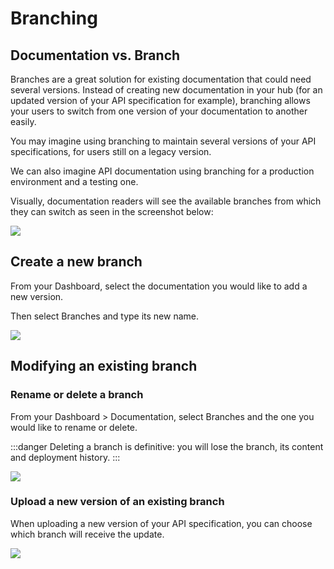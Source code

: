 # Branching

## Documentation vs. Branch

Branches are a great solution for existing documentation that could need several versions. Instead of creating new documentation in your hub (for an updated version of your API specification for example), branching allows your users to switch from one version of your documentation to another easily.

You may imagine using branching to maintain several versions of your API specifications, for users still on a legacy version.

We can also imagine API documentation using branching for a production environment and a testing one.

Visually, documentation readers will see the available branches from which they can switch as seen in the screenshot below:

![](/files/branch-select-dark.png)

## Create a new branch

From your Dashboard, select the documentation you would like to add a new version.

Then select Branches and type its new name.

![](/files/branch-new-dark.png)

## Modifying an existing branch

### Rename or delete a branch

From your Dashboard > Documentation, select Branches and the one you would like to rename or delete.

:::danger
Deleting a branch is definitive: you will lose the branch, its content and deployment history.
:::

![](/files/legacy/s7PxQPw06kyQLEwV29eL.png)

### Upload a new version of an existing branch

When uploading a new version of your API specification, you can choose which branch will receive the update.

![](/files/legacy/bk2O9oSDJCk2ROLrAM9Y.png)

